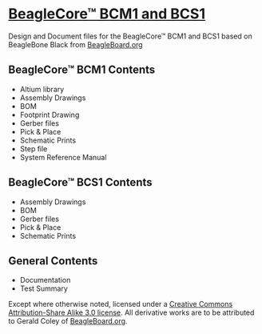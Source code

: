 # [BeagleCore™ BCM1 and BCS1](http://beaglecore.com)
Design and Document files for the BeagleCore™ BCM1 and BCS1 based on BeagleBone Black from [BeagleBoard.org](http://beagleboard.org)

## BeagleCore™ BCM1 Contents
- Altium library
- Assembly Drawings
- BOM
- Footprint Drawing
- Gerber files
- Pick & Place
- Schematic Prints
- Step file
- System Reference Manual

## BeagleCore™ BCS1 Contents
- Assembly Drawings
- BOM
- Gerber files
- Pick & Place
- Schematic Prints

## General Contents
- Documentation
- Test Summary

Except where otherwise noted, licensed under a [Creative Commons Attribution-Share Alike 3.0 license](https://creativecommons.org/licenses/by-sa/3.0/). All derivative works are to be attributed to Gerald Coley of [BeagleBoard.org](http://beagleboard.org).
